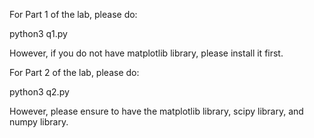 For Part 1 of the lab, please do:

python3 q1.py 

However, if you do not have matplotlib library, please install it first.

For Part 2 of the lab, please do:

python3 q2.py

However, please ensure to have the matplotlib library, scipy library, and numpy library. 
 
